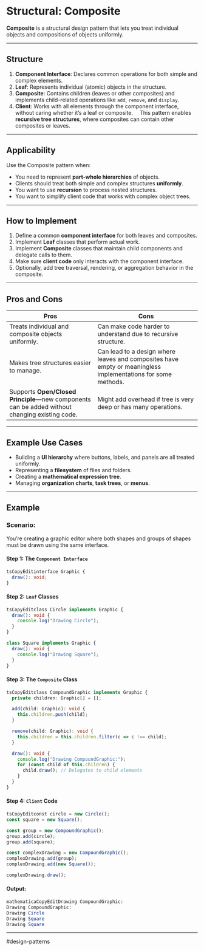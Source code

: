 # Structural: Composite

**Composite** is a structural design pattern that lets you treat individual objects and compositions of objects uniformly.

---
## Structure

1. **Component Interface**: Declares common operations for both simple and complex elements.
2. **Leaf**: Represents individual (atomic) objects in the structure.
3. **Composite**: Contains children (leaves or other composites) and implements child-related operations like `add`, `remove`, and `display`.
4. **Client**: Works with all elements through the component interface, without caring whether it’s a leaf or composite.
⠀
This pattern enables **recursive tree structures**, where composites can contain other composites or leaves.

---
## Applicability

Use the Composite pattern when:

* You need to represent **part-whole hierarchies** of objects.
* Clients should treat both simple and complex structures **uniformly**.
* You want to use **recursion** to process nested structures.
* You want to simplify client code that works with complex object trees.

---
## How to Implement

1. Define a common **component interface** for both leaves and composites.
2. Implement **Leaf** classes that perform actual work.
3. Implement **Composite** classes that maintain child components and delegate calls to them.
4. Make sure **client code** only interacts with the component interface.
5. Optionally, add tree traversal, rendering, or aggregation behavior in the composite.
⠀
---
## Pros and Cons

| Pros | Cons |
|---|---|
| Treats individual and composite objects uniformly. | Can make code harder to understand due to recursive structure. |
| Makes tree structures easier to manage. | Can lead to a design where leaves and composites have empty or meaningless implementations for some methods. |
| Supports **Open/Closed Principle**—new components can be added without changing existing code. | Might add overhead if tree is very deep or has many operations. | 

---
## Example Use Cases

* Building a **UI hierarchy** where buttons, labels, and panels are all treated uniformly.
* Representing a **filesystem** of files and folders.
* Creating a **mathematical expression tree**.
* Managing **organization charts**, **task trees**, or **menus**.

---
## Example

### Scenario:

You’re creating a graphic editor where both shapes and groups of shapes must be drawn using the same interface.

#### Step 1: The `Component Interface`

```ts
tsCopyEditinterface Graphic {
  draw(): void;
}
```

#### Step 2: `Leaf` Classes

```ts
tsCopyEditclass Circle implements Graphic {
  draw(): void {
    console.log("Drawing Circle");
  }
}

class Square implements Graphic {
  draw(): void {
    console.log("Drawing Square");
  }
}
```

#### Step 3: The `Composite` Class

```ts
tsCopyEditclass CompoundGraphic implements Graphic {
  private children: Graphic[] = [];

  add(child: Graphic): void {
    this.children.push(child);
  }

  remove(child: Graphic): void {
    this.children = this.children.filter(c => c !== child);
  }

  draw(): void {
    console.log("Drawing CompoundGraphic:");
    for (const child of this.children) {
      child.draw(); // Delegates to child elements
    }
  }
}
```

#### Step 4: `Client` Code

```ts
tsCopyEditconst circle = new Circle();
const square = new Square();

const group = new CompoundGraphic();
group.add(circle);
group.add(square);

const complexDrawing = new CompoundGraphic();
complexDrawing.add(group);
complexDrawing.add(new Square());

complexDrawing.draw();
```

#### Output:

```mathematica
mathematicaCopyEditDrawing CompoundGraphic:
Drawing CompoundGraphic:
Drawing Circle
Drawing Square
Drawing Square
```

---

#design-patterns